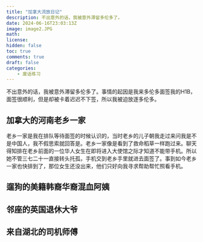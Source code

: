 ```yaml
---
title: "加拿大流放日记"
description: 不出意外的话，我被意外滞留多伦多了。
date: 2024-06-16T23:03:13Z
image: image2.JPG
math: 
license: 
hidden: false
toc: true
comments: true
draft: false
categories:
    - 废话练习
---
```

不出意外的话，我被意外滞留多伦多了。事情的起因是我来多伦多面签我的H1B，面签很顺利，但是却被卡着迟迟不下签，所以我被迫放逐多伦多。

## 加拿大的河南老乡一家
老乡一家是我在排队等待面签的时候认识的，当时老乡的儿子朝我走过来问我是不是中国人，我不假思索就回答是。老乡一家像是看到了救命稻草一样跑过来。聊天得知排在老乡前面的一位华人女生在即将进入大使馆之际才知道不能带手机。所以她不管三七二十一直接转头托孤，手机交到老乡手里就进去面签了。事到如今老乡一家也快排到了，那位女生还没出来，他们只好向我寻求帮助帮忙照看手机。

## 遛狗的美籍韩裔华裔混血阿姨
## 邻座的英国退休大爷
## 来自湖北的司机师傅
